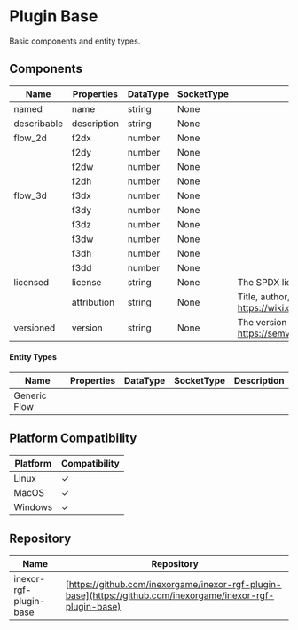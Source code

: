 # Plugin Base

Basic components and entity types.

## Components

| Name        | Properties   | DataType | SocketType | Description                                                                                                                             |
|-------------|--------------|----------|------------|-----------------------------------------------------------------------------------------------------------------------------------------|
| named       | name         | string   | None       |                                                                                                                                         |
| describable | description  | string   | None       |                                                                                                                                         |
| flow_2d     | f2dx         | number   | None       |                                                                                                                                         |
|             | f2dy         | number   | None       |                                                                                                                                         |
|             | f2dw         | number   | None       |                                                                                                                                         |
|             | f2dh         | number   | None       |                                                                                                                                         |
| flow_3d     | f3dx         | number   | None       |                                                                                                                                         |
|             | f3dy         | number   | None       |                                                                                                                                         |
|             | f3dz         | number   | None       |                                                                                                                                         |
|             | f3dw         | number   | None       |                                                                                                                                         |
|             | f3dh         | number   | None       |                                                                                                                                         |
|             | f3dd         | number   | None       |                                                                                                                                         |
| licensed    | license      | string   | None       | The SPDX license identifier. See: https://spdx.org/licenses/                                                                            |
|             | attribution  | string   | None       | Title, author, source and license. Best practices for attribution: https://wiki.creativecommons.org/wiki/best_practices_for_attribution |
| versioned   | version      | string   | None       | The version number. Use semantic versioning. See: https://semver.org/                                                                   |

#### Entity Types

| Name           | Properties | DataType | SocketType | Description                                                                                                                             |
|----------------|------------|----------|------------|-----------------------------------------------------------------------------------------------------------------------------------------|
| Generic Flow   |            |

## Platform Compatibility

| Platform | Compatibility |
|----------|---------------|
| Linux    | ✓             |
| MacOS    | ✓             |
| Windows  | ✓             |

## Repository

| Name                   | Repository                                                                                                   |
|------------------------|--------------------------------------------------------------------------------------------------------------|
| inexor-rgf-plugin-base | [https://github.com/inexorgame/inexor-rgf-plugin-base](https://github.com/inexorgame/inexor-rgf-plugin-base) |
